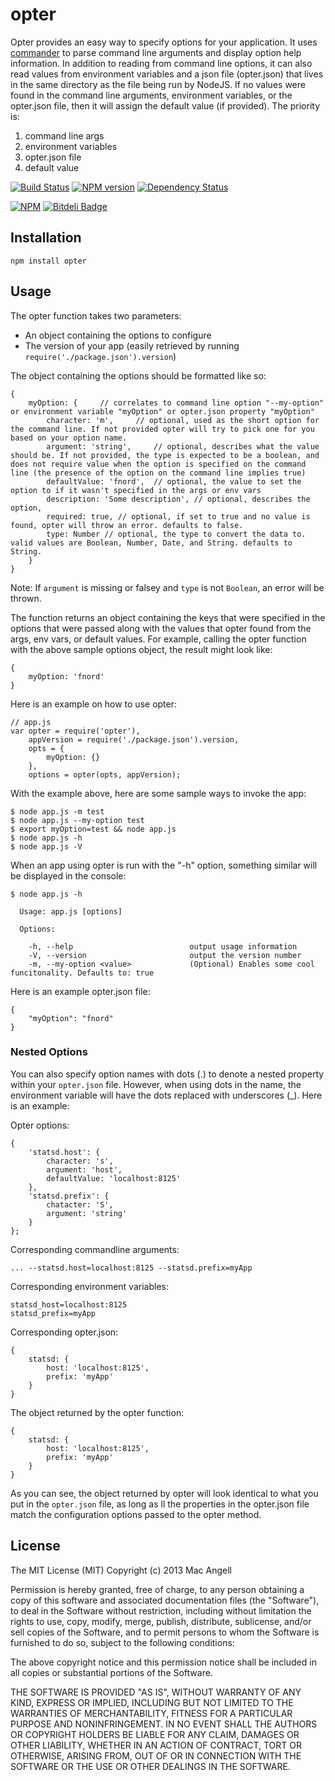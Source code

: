 # opter

Opter provides an easy way to specify options for your application. It uses [commander](https://github.com/visionmedia/commander.js) to parse command line arguments and display option help information. In addition to reading from command line options, it can also read values from environment variables and a json file (opter.json) that lives in the same directory as the file being run by NodeJS. If no values were found in the command line arguments, environment variables, or the opter.json file, then it will assign the default value (if provided). The priority is:

1. command line args
2. environment variables
3. opter.json file
4. default value

[![Build Status](https://secure.travis-ci.org/mac-/opter.png)](http://travis-ci.org/mac-/opter)
[![NPM version](https://badge.fury.io/js/opter.png)](http://badge.fury.io/js/opter)
[![Dependency Status](https://david-dm.org/mac-/opter.png)](https://david-dm.org/mac-/opter)

[![NPM](https://nodei.co/npm/opter.png?downloads=true&stars=true)](https://nodei.co/npm/opter/)
[![Bitdeli Badge](https://d2weczhvl823v0.cloudfront.net/mac-/opter/trend.png)](https://bitdeli.com/free "Bitdeli Badge")

## Installation

	npm install opter

## Usage

The opter function takes two parameters:

* An object containing the options to configure
* The version of your app (easily retrieved by running ```require('./package.json').version```)

The object containing the options should be formatted like so:

	{
		myOption: {		// correlates to command line option "--my-option" or environment variable "myOption" or opter.json property "myOption"
			character: 'm',		// optional, used as the short option for the command line. If not provided opter will try to pick one for you based on your option name.
			argument: 'string',		// optional, describes what the value should be. If not provided, the type is expected to be a boolean, and does not require value when the option is specified on the command line (the presence of the option on the command line implies true)
			defaultValue: 'fnord',	// optional, the value to set the option to if it wasn't specified in the args or env vars
			description: 'Some description', // optional, describes the option,
			required: true, // optional, if set to true and no value is found, opter will throw an error. defaults to false.
			type: Number // optional, the type to convert the data to. valid values are Boolean, Number, Date, and String. defaults to String.
		}
	}

Note: If `argument` is missing or falsey and `type` is not `Boolean`, an error will be thrown.

The function returns an object containing the keys that were specified in the options that were passed along with the values that opter found from the args, env vars, or default values. For example, calling the opter function with the above sample options object, the result might look like:

	{
		myOption: 'fnord'
	}

Here is an example on how to use opter:

	// app.js
	var opter = require('opter'),
		appVersion = require('./package.json').version,
		opts = {
			myOption: {}
		},
		options = opter(opts, appVersion);

With the example above, here are some sample ways to invoke the app:

	$ node app.js -m test
	$ node app.js --my-option test
	$ export myOption=test && node app.js
	$ node app.js -h
	$ node app.js -V

When an app using opter is run with the "-h" option, something similar will be displayed in the console:

```
$ node app.js -h

  Usage: app.js [options]

  Options:

    -h, --help                          output usage information
    -V, --version                       output the version number
    -m, --my-option <value>             (Optional) Enables some cool funcitonality. Defaults to: true
```

Here is an example opter.json file:

	{
		"myOption": "fnord"
	}

### Nested Options

You can also specify option names with dots (.) to denote a nested property within your `opter.json` file. However, when using dots in the name, the environment variable will have the dots replaced with underscores (_). Here is an example:


Opter options:

```
{
	'statsd.host': {
		character: 's',
		argument: 'host',
		defaultValue: 'localhost:8125'
	},
	'statsd.prefix': {
		chatacter: 'S',
		argument: 'string'
	}
};

```

Corresponding commandline arguments:

```
... --statsd.host=localhost:8125 --statsd.prefix=myApp
```

Corresponding environment variables:

```
statsd_host=localhost:8125
statsd_prefix=myApp
```

Corresponding opter.json:

```
{
	statsd: {
		host: 'localhost:8125',
		prefix: 'myApp'
	}
}
```

The object returned by the opter function:

```
{
	statsd: {
		host: 'localhost:8125',
		prefix: 'myApp'
	}
}
```

As you can see, the object returned by opter will look identical to what you put in the `opter.json` file, as long as ll the properties in the opter.json file match the configuration options passed to the opter method.

## License

The MIT License (MIT) Copyright (c) 2013 Mac Angell

Permission is hereby granted, free of charge, to any person obtaining a copy of this software and associated documentation files (the "Software"), to deal in the Software without restriction, including without limitation the rights to use, copy, modify, merge, publish, distribute, sublicense, and/or sell copies of the Software, and to permit persons to whom the Software is furnished to do so, subject to the following conditions:

The above copyright notice and this permission notice shall be included in all copies or substantial portions of the Software.

THE SOFTWARE IS PROVIDED "AS IS", WITHOUT WARRANTY OF ANY KIND, EXPRESS OR IMPLIED, INCLUDING BUT NOT LIMITED TO THE WARRANTIES OF MERCHANTABILITY, FITNESS FOR A PARTICULAR PURPOSE AND NONINFRINGEMENT. IN NO EVENT SHALL THE AUTHORS OR COPYRIGHT HOLDERS BE LIABLE FOR ANY CLAIM, DAMAGES OR OTHER LIABILITY, WHETHER IN AN ACTION OF CONTRACT, TORT OR OTHERWISE, ARISING FROM, OUT OF OR IN CONNECTION WITH THE SOFTWARE OR THE USE OR OTHER DEALINGS IN THE SOFTWARE.

